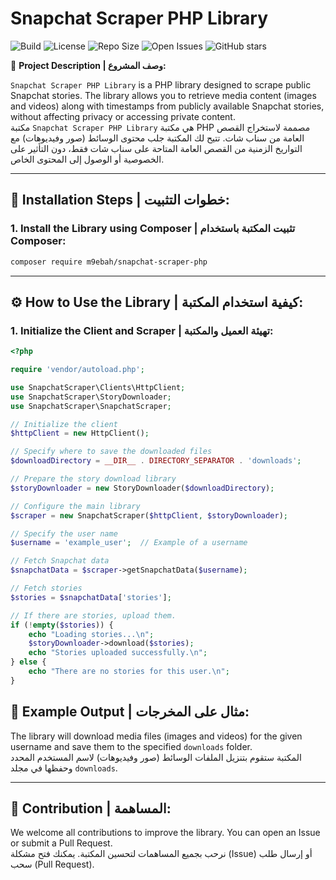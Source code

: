 
# Snapchat Scraper PHP Library
![Build](https://img.shields.io/badge/build-passing-brightgreen)
![License](https://img.shields.io/badge/License-GPL--3.0-blue)
![Repo Size](https://img.shields.io/github/repo-size/m9ebah/snapchat-scraper-php)
![Open Issues](https://img.shields.io/github/issues/m9ebah/snapchat-scraper-php)
![GitHub stars](https://img.shields.io/github/stars/m9ebah/snapchat-scraper-php?style=social)

📸 **Project Description | وصف المشروع:**  

`Snapchat Scraper PHP Library` is a PHP library designed to scrape public Snapchat stories. The library allows you to retrieve media content (images and videos) along with timestamps from publicly available Snapchat stories, without affecting privacy or accessing private content.  
مكتبة `Snapchat Scraper PHP Library` هي مكتبة PHP مصممة لاستخراج القصص العامة من سناب شات. تتيح لك المكتبة جلب محتوى الوسائط (صور وفيديوهات) مع التواريخ الزمنية من القصص العامة المتاحة على سناب شات فقط، دون التأثير على الخصوصية أو الوصول إلى المحتوى الخاص.

---

## 🚀 **Installation Steps | خطوات التثبيت:**

### 1. **Install the Library using Composer | تثبيت المكتبة باستخدام Composer:**
```bash
composer require m9ebah/snapchat-scraper-php
```

---

## ⚙️ **How to Use the Library | كيفية استخدام المكتبة:**

### 1. **Initialize the Client and Scraper | تهيئة العميل والمكتبة:**

```php
<?php

require 'vendor/autoload.php';

use SnapchatScraper\Clients\HttpClient;
use SnapchatScraper\StoryDownloader;
use SnapchatScraper\SnapchatScraper;

// Initialize the client
$httpClient = new HttpClient();

// Specify where to save the downloaded files
$downloadDirectory = __DIR__ . DIRECTORY_SEPARATOR . 'downloads';

// Prepare the story download library
$storyDownloader = new StoryDownloader($downloadDirectory);

// Configure the main library
$scraper = new SnapchatScraper($httpClient, $storyDownloader);

// Specify the user name
$username = 'example_user';  // Example of a username

// Fetch Snapchat data
$snapchatData = $scraper->getSnapchatData($username);

// Fetch stories
$stories = $snapchatData['stories'];

// If there are stories, upload them.
if (!empty($stories)) {
    echo "Loading stories...\n";
    $storyDownloader->download($stories);
    echo "Stories uploaded successfully.\n";
} else {
    echo "There are no stories for this user.\n";
}
```




## 📸 **Example Output | مثال على المخرجات:**

The library will download media files (images and videos) for the given username and save them to the specified `downloads` folder.  
المكتبة ستقوم بتنزيل الملفات الوسائط (صور وفيديوهات) لاسم المستخدم المحدد وحفظها في مجلد `downloads`.

---

## 🤝 **Contribution | المساهمة:**

We welcome all contributions to improve the library. You can open an Issue or submit a Pull Request.  
نرحب بجميع المساهمات لتحسين المكتبة. يمكنك فتح مشكلة (Issue) أو إرسال طلب سحب (Pull Request).

